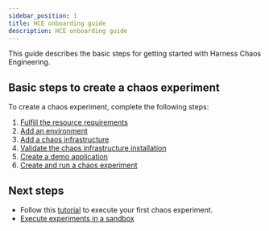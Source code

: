 ```yaml
---
sidebar_position: 1
title: HCE onboarding guide 
description: HCE onboarding guide
---
```

This guide describes the basic steps for getting started with Harness Chaos Engineering.

## Basic steps to create a chaos experiment

To create a chaos experiment, complete the following steps:
1. [Fulfill the resource requirements](../configure-chaos-experiments/prerequisites)
2. [Add an environment](../chaos-infrastructure/connect-chaos-infrastructures#step-1-create-an-environment)
3. [Add a chaos infrastructure](../chaos-infrastructure/connect-chaos-infrastructures#step-2-add-a-chaos-infrastructure)
4. [Validate the chaos infrastructure installation](../chaos-infrastructure/connect-chaos-infrastructures#step-3-validate-the-chaos-infrastructure-installation)
5. [Create a demo application](../../../tutorials/chaos-experiments/first-chaos-engineering#creating-a-demo-application-and-observability-infrastructure)
6. [Create and run a chaos experiment](../configure-chaos-experiments/experiments/construct-and-run-custom-chaos-experiments) 


## Next steps

* Follow this [tutorial](../../../tutorials/chaos-experiments/first-chaos-engineering) to execute your first chaos experiment.
* [Execute experiments in a sandbox](./run-experiments-in-sandbox)
